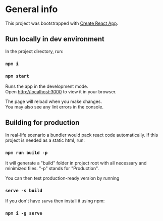 # General info

This project was bootstrapped with [Create React App](https://github.com/facebook/create-react-app).

## Run locally in dev environment

In the project directory, run:

### `npm i`

### `npm start`

Runs the app in the development mode.\
Open [http://localhost:3000](http://localhost:3000) to view it in your browser.

The page will reload when you make changes.\
You may also see any lint errors in the console.

## Building for production

In real-life scenario a bundler would pack react code automatically. If this project is needed as a static html, run:

### `npm run build -p`

It will generate a "build" folder in project root with all necessary and minimized files.
"-p" stands for "Production".

You can then test production-ready version by running

### `serve -s build`

If you don't have `serve` then install it using npm:

### `npm i -g serve`
